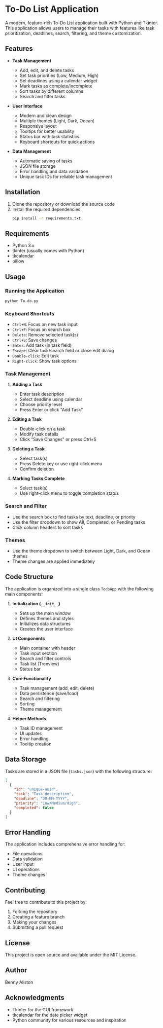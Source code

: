 # To-Do List Application

A modern, feature-rich To-Do List application built with Python and Tkinter. This application allows users to manage their tasks with features like task prioritization, deadlines, search, filtering, and theme customization.

## Features

- **Task Management**
  - Add, edit, and delete tasks
  - Set task priorities (Low, Medium, High)
  - Set deadlines using a calendar widget
  - Mark tasks as complete/incomplete
  - Sort tasks by different columns
  - Search and filter tasks

- **User Interface**
  - Modern and clean design
  - Multiple themes (Light, Dark, Ocean)
  - Responsive layout
  - Tooltips for better usability
  - Status bar with task statistics
  - Keyboard shortcuts for quick actions

- **Data Management**
  - Automatic saving of tasks
  - JSON file storage
  - Error handling and data validation
  - Unique task IDs for reliable task management

## Installation

1. Clone the repository or download the source code
2. Install the required dependencies:
   ```bash
   pip install -r requirements.txt
   ```

## Requirements

- Python 3.x
- tkinter (usually comes with Python)
- tkcalendar
- pillow

## Usage

### Running the Application

```bash
python To-do.py
```

### Keyboard Shortcuts

- `Ctrl+N`: Focus on new task input
- `Ctrl+F`: Focus on search box
- `Delete`: Remove selected task(s)
- `Ctrl+S`: Save changes
- `Enter`: Add task (in task field)
- `Escape`: Clear task/search field or close edit dialog
- `Double-click`: Edit task
- `Right-click`: Show task options

### Task Management

1. **Adding a Task**
   - Enter task description
   - Select deadline using calendar
   - Choose priority level
   - Press Enter or click "Add Task"

2. **Editing a Task**
   - Double-click on a task
   - Modify task details
   - Click "Save Changes" or press Ctrl+S

3. **Deleting a Task**
   - Select task(s)
   - Press Delete key or use right-click menu
   - Confirm deletion

4. **Marking Tasks Complete**
   - Select task(s)
   - Use right-click menu to toggle completion status

### Search and Filter

- Use the search box to find tasks by text, deadline, or priority
- Use the filter dropdown to show All, Completed, or Pending tasks
- Click column headers to sort tasks

### Themes

- Use the theme dropdown to switch between Light, Dark, and Ocean themes
- Theme changes are applied immediately

## Code Structure

The application is organized into a single class `TodoApp` with the following main components:

1. **Initialization (`__init__`)**
   - Sets up the main window
   - Defines themes and styles
   - Initializes data structures
   - Creates the user interface

2. **UI Components**
   - Main container with header
   - Task input section
   - Search and filter controls
   - Task list (Treeview)
   - Status bar

3. **Core Functionality**
   - Task management (add, edit, delete)
   - Data persistence (save/load)
   - Search and filtering
   - Sorting
   - Theme management

4. **Helper Methods**
   - Task ID management
   - UI updates
   - Error handling
   - Tooltip creation

## Data Storage

Tasks are stored in a JSON file (`tasks.json`) with the following structure:
```json
[
  {
    "id": "unique-uuid",
    "task": "Task description",
    "deadline": "DD-MM-YYYY",
    "priority": "Low/Medium/High",
    "completed": false
  }
]
```

## Error Handling

The application includes comprehensive error handling for:
- File operations
- Data validation
- User input
- UI operations
- Theme changes

## Contributing

Feel free to contribute to this project by:
1. Forking the repository
2. Creating a feature branch
3. Making your changes
4. Submitting a pull request

## License

This project is open source and available under the MIT License.

## Author

Benny Aliston

## Acknowledgments

- Tkinter for the GUI framework
- tkcalendar for the date picker widget
- Python community for various resources and inspiration 